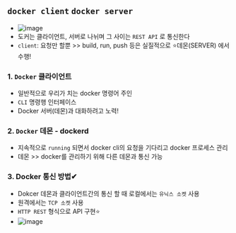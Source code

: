 ## `docker client` `docker server`
- ![image](https://user-images.githubusercontent.com/61215550/168513196-ee848082-0708-44f3-b7df-e5ba7392d06c.png)
- 도커는 클라이언트, 서버로 나뉘며 그 사이는 `REST API` 로 통신한다
- `client`: 요청만 할뿐 >> build, run, push 등은 실질적으로 ⭐데몬(SERVER) 에서 수행!

### 1. `Docker` 클라이언트
- 일반적으로 우리가 치는 docker 명령어 주인
- `CLI` 명령행 인터페이스
- Docker 서버(데몬)과 대화하려고 노력!

### 2. `Docker` 데몬 - dockerd
- 지속적으로 `running` 되면서 docker cli의 요청을 기다리고 docker 프로세스 관리
- 데몬 >> docker를 관리하기 위해 다른 데몬과 통신 가능

### 3. Docker 통신 방법✔
- Dokcer 데몬과 클라이언트간의 통신 할 때 로컬에서는 `유닉스 소켓` 사용
- 원격에서는 `TCP 소켓` 사용
- `HTTP REST` 형식으로 API 구현⭐
- ![image](https://user-images.githubusercontent.com/61215550/168513875-99ea400c-cb45-4346-abee-f38afa3e9712.png)

